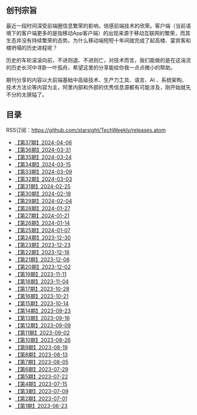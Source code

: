 ## 创刊宗旨

最近一段时间深受前端圈信息繁荣的影响，倍感前端技术的欣荣。客户端（当前语境下的客户端更多的是指移动App客户端）的出现来源于移动互联网的繁荣，而其生态并没有持续繁荣的态势。为什么移动端短短十年间就完成了起高楼、宴宾客和楼坍塌的历史进程呢？

历史的车轮滚滚向前，不进则退、不进则亡，对技术而言，我们能做的是在这湍流的历史长河中寻卧一叶孤舟，希望这里的分享能给你我一点点微小的帮助。

期刊分享的内容以大前端基础中高级技术、生产力工具、语言、AI 、系统架构、技术方法论等内容为主，阿里内部和外部的优秀信息源都有可能涉及，刚开始就先不分的太狭隘了。



## 目录

RSS订阅：https://github.com/starsight/TechWeekly/releases.atom
- [【第37期】2024-04-06](https://github.com/starsight/TechWeekly/releases/tag/%2337)
- [【第36期】2024-03-31](https://github.com/starsight/TechWeekly/releases/tag/%2336)
- [【第35期】2024-03-24](https://github.com/starsight/TechWeekly/releases/tag/%2335)
- [【第34期】2024-03-15](https://github.com/starsight/TechWeekly/releases/tag/%2334)
- [【第33期】2024-03-09](https://github.com/starsight/TechWeekly/releases/tag/%2333)
- [【第32期】2024-03-03](https://github.com/starsight/TechWeekly/releases/tag/%2332)
- [【第31期】2024-02-25](https://github.com/starsight/TechWeekly/releases/tag/%2331)
-  [【第30期】2024-02-18](https://github.com/starsight/TechWeekly/releases/tag/%2330)
- [【第29期】2024-02-04](https://github.com/starsight/TechWeekly/releases/tag/%2329)
-  [【第28期】2024-01-27](https://github.com/starsight/TechWeekly/releases/tag/%2328)
- [【第27期】2024-01-21](https://github.com/starsight/TechWeekly/releases/tag/%2327)
- [【第26期】2024-01-14](https://github.com/starsight/TechWeekly/releases/tag/%2326)
- [【第25期】2024-01-07](https://github.com/starsight/TechWeekly/releases/tag/%2325)
- [【第24期】2023-12-30](https://github.com/starsight/TechWeekly/releases/tag/%2324)
- [【第23期】2023-12-23](https://github.com/starsight/TechWeekly/releases/tag/%2323)
- [【第22期】2023-12-16](https://github.com/starsight/TechWeekly/releases/tag/%2322)
- [【第21期】2023-12-08](https://github.com/starsight/TechWeekly/releases/tag/%2321)
- [【第20期】2023-12-02](https://github.com/starsight/TechWeekly/releases/tag/%2320)
- [【第19期】2023-11-11](https://github.com/starsight/TechWeekly/releases/tag/%2319)
- [【第18期】2023-11-04](https://github.com/starsight/TechWeekly/releases/tag/%2318)
- [【第17期】2023-10-28](https://github.com/starsight/TechWeekly/releases/tag/%2317)
- [【第16期】2023-10-21](https://github.com/starsight/TechWeekly/releases/tag/%2316)
- [【第15期】2023-10-14](https://github.com/starsight/TechWeekly/releases/tag/%2315)
- [【第14期】2023-09-23](https://github.com/starsight/TechWeekly/releases/tag/%2314)
- [【第13期】2023-09-16](https://github.com/starsight/TechWeekly/releases/tag/%2313)
- [【第12期】2023-09-09](https://github.com/starsight/TechWeekly/releases/tag/%2312)
- [【第11期】2023-09-02](https://github.com/starsight/TechWeekly/releases/tag/%2311)
- [【第10期】2023-08-26](https://github.com/starsight/TechWeekly/releases/tag/%2310)
- [【第9期】2023-08-19](https://github.com/starsight/TechWeekly/releases/tag/%239)
- [【第8期】2023-08-13](https://github.com/starsight/TechWeekly/releases/tag/%238)
- [【第7期】2023-08-05](https://github.com/starsight/TechWeekly/releases/tag/%237)
- [【第6期】2023-07-29](https://github.com/starsight/TechWeekly/releases/tag/%236)
- [【第5期】2023-07-22](https://github.com/starsight/TechWeekly/releases/tag/%235)
- [【第4期】2023-07-15 ](https://github.com/starsight/TechWeekly/releases/tag/%234)
- [【第3期】2023-07-09](https://github.com/starsight/TechWeekly/releases/tag/%233)
- [【第2期】2023-07-01](https://github.com/starsight/TechWeekly/releases/tag/%232)
- [【第1期】2023-06-23](https://github.com/starsight/TechWeekly/releases/tag/%231)
